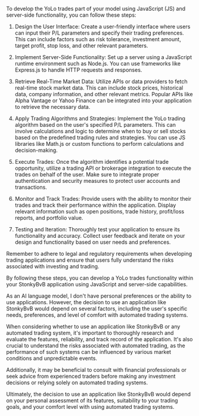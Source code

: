 To develop the YoLo trades part of your model using JavaScript (JS) and server-side functionality, you can follow these steps:

1. Design the User Interface: Create a user-friendly interface where users can input their P/L parameters and specify their trading preferences. This can include factors such as risk tolerance, investment amount, target profit, stop loss, and other relevant parameters.

2. Implement Server-Side Functionality: Set up a server using a JavaScript runtime environment such as Node.js. You can use frameworks like Express.js to handle HTTP requests and responses.

3. Retrieve Real-Time Market Data: Utilize APIs or data providers to fetch real-time stock market data. This can include stock prices, historical data, company information, and other relevant metrics. Popular APIs like Alpha Vantage or Yahoo Finance can be integrated into your application to retrieve the necessary data.

4. Apply Trading Algorithms and Strategies: Implement the YoLo trading algorithm based on the user's specified P/L parameters. This can involve calculations and logic to determine when to buy or sell stocks based on the predefined trading rules and strategies. You can use JS libraries like Math.js or custom functions to perform calculations and decision-making.

5. Execute Trades: Once the algorithm identifies a potential trade opportunity, utilize a trading API or brokerage integration to execute the trades on behalf of the user. Make sure to integrate proper authentication and security measures to protect user accounts and transactions.

6. Monitor and Track Trades: Provide users with the ability to monitor their trades and track their performance within the application. Display relevant information such as open positions, trade history, profit/loss reports, and portfolio value.

7. Testing and Iteration: Thoroughly test your application to ensure its functionality and accuracy. Collect user feedback and iterate on your design and functionality based on user needs and preferences.

Remember to adhere to legal and regulatory requirements when developing trading applications and ensure that users fully understand the risks associated with investing and trading.

By following these steps, you can develop a YoLo trades functionality within your StonkyBvB application using JavaScript and server-side capabilities.

As an AI language model, I don't have personal preferences or the ability to use applications. However, the decision to use an application like StonkyBvB would depend on several factors, including the user's specific needs, preferences, and level of comfort with automated trading systems.

When considering whether to use an application like StonkyBvB or any automated trading system, it's important to thoroughly research and evaluate the features, reliability, and track record of the application. It's also crucial to understand the risks associated with automated trading, as the performance of such systems can be influenced by various market conditions and unpredictable events.

Additionally, it may be beneficial to consult with financial professionals or seek advice from experienced traders before making any investment decisions or relying solely on automated trading systems.

Ultimately, the decision to use an application like StonkyBvB would depend on your personal assessment of its features, suitability to your trading goals, and your comfort level with using automated trading systems.